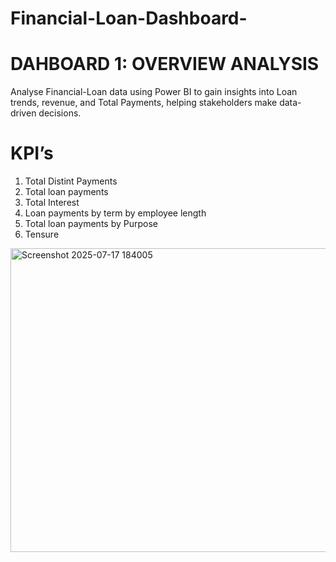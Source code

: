 # Financial-Loan-Dashboard-
# DAHBOARD 1: OVERVIEW ANALYSIS
Analyse Financial-Loan data using Power BI to gain insights into Loan trends, revenue, and Total Payments, helping stakeholders make data-driven decisions.
# KPI’s
1.	Total Distint Payments  
2.	Total loan payments  
3.	Total Interest
4.	Loan payments by term by  employee length
5.	Total loan payments by Purpose
6.	Tensure


<img width="890" height="486" alt="Screenshot 2025-07-17 184005" src="https://github.com/user-attachments/assets/02c8ea01-1acf-451b-bc2a-0fc9322b545e" />


